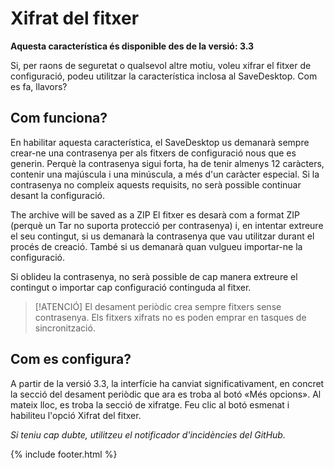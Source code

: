 # Xifrat del fitxer
**Aquesta característica és disponible des de la versió: 3.3**

Si, per raons de seguretat o qualsevol altre motiu, voleu xifrar el fitxer de configuració, podeu utilitzar la característica inclosa al SaveDesktop. Com es fa, llavors?

## Com funciona?
En habilitar aquesta característica, el SaveDesktop us demanarà sempre crear-ne una contrasenya per als fitxers de configuració nous que es generin. Perquè la contrasenya sigui forta, ha de tenir almenys 12 caràcters, contenir una majúscula i una minúscula, a més d'un caràcter especial. Si la contrasenya no compleix aquests requisits, no serà possible continuar desant la configuració.

The archive will be saved as a ZIP El fitxer es desarà com a format ZIP (perquè un Tar no suporta protecció per contrasenya) i, en intentar extreure el seu contingut, si us demanarà la contrasenya que vau utilitzar durant el procés de creació. També si us demanarà quan vulgueu importar-ne la configuració.

Si oblideu la contrasenya, no serà possible de cap manera extreure el contingut o importar cap configuració continguda al fitxer.

> [!ATENCIÓ]
> El desament periòdic crea sempre fitxers sense contrasenya. Els fitxers xifrats no es poden emprar en tasques de sincronització.

## Com es configura?
A partir de la versió 3.3, la interfície ha canviat significativament, en concret la secció del desament periòdic que ara es troba al botó «Més opcions». Al mateix lloc, es troba la secció de xifratge. Feu clic al botó esmenat i habiliteu l'opció Xifrat del fitxer.

_Si teniu cap dubte, utilitzeu el notificador d'incidències del GitHub._

{% include footer.html %}
